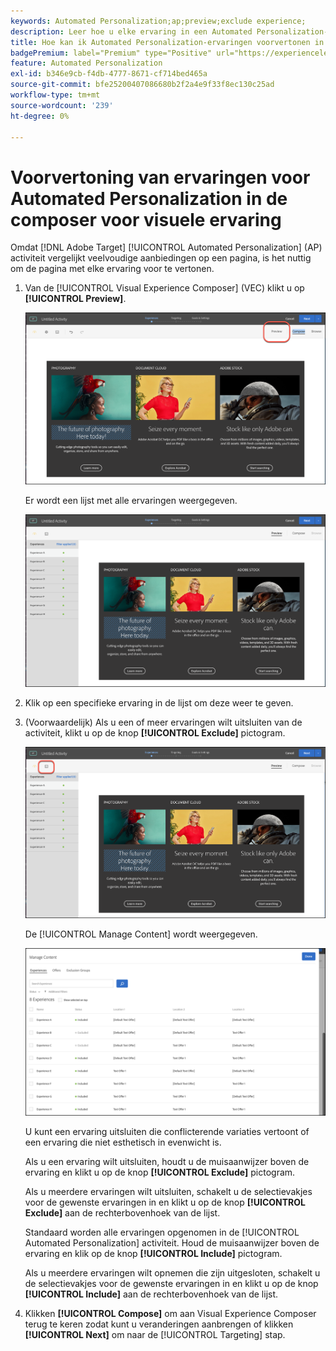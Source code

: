 ```yaml
---
keywords: Automated Personalization;ap;preview;exclude experience;
description: Leer hoe u elke ervaring in een Automated Personalization-activiteit (AP) in Adobe kunt bekijken [!DNL Target] met behulp van Visual Experience Composer (VEC).
title: Hoe kan ik Automated Personalization-ervaringen voorvertonen in de VEC?
badgePremium: label="Premium" type="Positive" url="https://experienceleague.adobe.com/docs/target/using/introduction/intro.html?lang=en#premium newtab=true" tooltip="See what's included in Target Premium."
feature: Automated Personalization
exl-id: b346e9cb-f4db-4777-8671-cf714bed465a
source-git-commit: bfe25200407086680b2f2a4e9f33f8ec130c25ad
workflow-type: tm+mt
source-wordcount: '239'
ht-degree: 0%

---
```


# Voorvertoning van ervaringen voor Automated Personalization in de composer voor visuele ervaring

Omdat [!DNL Adobe Target] [!UICONTROL Automated Personalization] (AP) activiteit vergelijkt veelvoudige aanbiedingen op een pagina, is het nuttig om de pagina met elke ervaring voor te vertonen.

1. Van de [!UICONTROL Visual Experience Composer] (VEC) klikt u op **[!UICONTROL Preview]**.

   ![Pictogram Voorvertoning](/help/main/c-activities/t-automated-personalization/assets/preview.png)

   Er wordt een lijst met alle ervaringen weergegeven.

   ![Voorvertoning](/help/main/c-activities/t-automated-personalization/assets/ap_preview-new.png)

1. Klik op een specifieke ervaring in de lijst om deze weer te geven.

1. (Voorwaardelijk) Als u een of meer ervaringen wilt uitsluiten van de activiteit, klikt u op de knop **[!UICONTROL Exclude]** pictogram.

   ![Pictogram Uitsluiten](/help/main/c-activities/t-automated-personalization/assets/ap_exclude-new.png)

   De [!UICONTROL Manage Content] wordt weergegeven.

   ![Inhoud beheren, dialoogvenster](/help/main/c-activities/t-automated-personalization/assets/preview-exclude.png)

   U kunt een ervaring uitsluiten die conflicterende variaties vertoont of een ervaring die niet esthetisch in evenwicht is.

   Als u een ervaring wilt uitsluiten, houdt u de muisaanwijzer boven de ervaring en klikt u op de knop **[!UICONTROL Exclude]** pictogram.

   Als u meerdere ervaringen wilt uitsluiten, schakelt u de selectievakjes voor de gewenste ervaringen in en klikt u op de knop **[!UICONTROL Exclude]** aan de rechterbovenhoek van de lijst.

   Standaard worden alle ervaringen opgenomen in de [!UICONTROL Automated Personalization] activiteit. Houd de muisaanwijzer boven de ervaring en klik op de knop  **[!UICONTROL Include]** pictogram.

   Als u meerdere ervaringen wilt opnemen die zijn uitgesloten, schakelt u de selectievakjes voor de gewenste ervaringen in en klikt u op de knop **[!UICONTROL Include]** aan de rechterbovenhoek van de lijst.

1. Klikken **[!UICONTROL Compose]** om aan Visual Experience Composer terug te keren zodat kunt u veranderingen aanbrengen of klikken **[!UICONTROL Next]** om naar de [!UICONTROL Targeting] stap.
